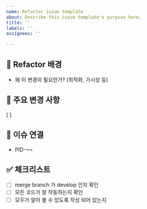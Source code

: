 ```yaml
---
name: Refactor issue template
about: Describe this issue template's purpose here.
title: ''
labels: ''
assignees: ''

---
```


## 📝 Refactor 배경

- 왜 이 변경이 필요한가? (최적화, 가시성 등)

## 🔧 주요 변경 사항

[ ]

## 🔗 이슈 연결

- PID-~~

## ✅ 체크리스트

- [ ]  merge branch 가 develop 인지 확인
- [ ]  모든 코드가 잘 작동하는지 확인
- [ ]  모두가 알아 볼 수 있도록 작성 되어 있는지
